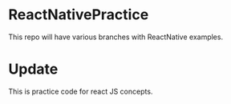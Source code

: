 # ReactNativePractice
This repo will have various branches with ReactNative examples.

# Update
This is practice code for react JS concepts.
